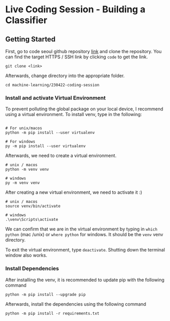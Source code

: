 # Live Coding Session - Building a Classifier

## Getting Started 

First, go to code seoul github repository [link](https://github.com/CodeSeoul/machine-learning) 
and clone the repository. You can find the target HTTPS / SSH link by clicking `code` to get the link.

```shell
git clone <link>
```

Afterwards, change directory into the appropriate folder.

```shell
cd machine-learning/230422-coding-session
```

### Install and activate Virtual Environment

To prevent polluting the global package on your local device, 
I recommend using a virtual environment. To install venv, type in 
the following:

```shell

# For unix/macos
python -m pip install --user virtualenv

# For windows
py -m pip install --user virtualenv
```

Afterwards, we need to create a virtual environment. 

```shell
# unix / macos
python -m venv venv

# windows
py -m venv venv
```

After creating a new virtual environment, we need to activate it :)

```shell
# unix / macos
source venv/bin/activate

# windows
.\venv\Scripts\activate
```

We can confirm that we are in the virtual environment by typing in 
`which python` (mac /unix) or `where python` for windows. It should be the 
`venv` venv directory.

To exit the virtual environment, type `deactivate`. 
Shutting down the terminal window also works.

### Install Dependencies

After installing the venv, it is recommended to update pip with the following command

```shell
python -m pip install --upgrade pip
```

Afterwards, install the dependencies using the following command

```shell
python -m pip install -r requirements.txt
```
